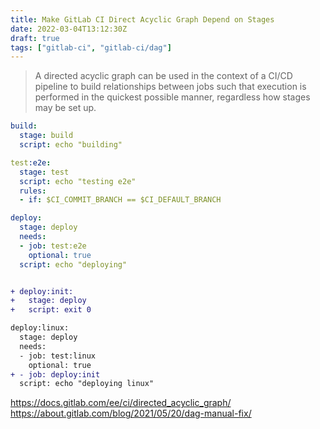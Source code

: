 ```yaml
---
title: Make GitLab CI Direct Acyclic Graph Depend on Stages
date: 2022-03-04T13:12:30Z
draft: true
tags: ["gitlab-ci", "gitlab-ci/dag"]
---
```


> A directed acyclic graph can be used in the context of a CI/CD pipeline to build relationships between jobs such that
> execution is performed in the quickest possible manner, regardless how stages may be set up.

```yaml
build:
  stage: build
  script: echo "building"

test:e2e:
  stage: test
  script: echo "testing e2e"
  rules:
  - if: $CI_COMMIT_BRANCH == $CI_DEFAULT_BRANCH

deploy:
  stage: deploy
  needs:
  - job: test:e2e
    optional: true
  script: echo "deploying"
```

```diff

+ deploy:init:
+   stage: deploy
+   script: exit 0

deploy:linux:
  stage: deploy
  needs:
  - job: test:linux
    optional: true
+ - job: deploy:init
  script: echo "deploying linux"
```

https://docs.gitlab.com/ee/ci/directed_acyclic_graph/
https://about.gitlab.com/blog/2021/05/20/dag-manual-fix/
